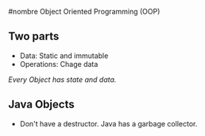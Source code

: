 #nombre Object Oriented Programming (OOP)

## Two parts

* Data: Static and immutable
* Operations: Chage data

_Every Object has state and data._

## Java Objects

* Don't have a destructor. Java has a garbage collector.


